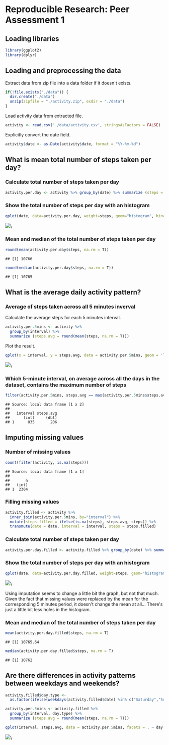 # Reproducible Research: Peer Assessment 1


## Loading libraries

```r
library(ggplot2)
library(dplyr)
```


## Loading and preprocessing the data

Extract data from zip file into a data folder if it doesn't exists.


```r
if(!file.exists("./data")) {
  dir.create("./data")
  unzip(zipfile = "./activity.zip", exdir = "./data")
}
```

Load activity data from extracted file.


```r
activity <- read.csv('./data/activity.csv', stringsAsFactors = FALSE)
```

Explicitly convert the date field.


```r
activity$date <- as.Date(activity$date, format = "%Y-%m-%d")
```


## What is mean total number of steps taken per day?


### Calculate total number of steps taken per day    


```r
activity.per.day <- activity %>% group_by(date) %>% summarize (steps = sum(steps))
```


### Show the total number of steps per day with an histogram


```r
qplot(date, data=activity.per.day, weight=steps, geom="histogram", binwidth=1)
```

![](PA1_template_files/figure-html/unnamed-chunk-6-1.png)\


### Mean and median of the total number of steps taken per day


```r
round(mean(activity.per.day$steps, na.rm = T))
```

```
## [1] 10766
```

```r
round(median(activity.per.day$steps, na.rm = T))
```

```
## [1] 10765
```

## What is the average daily activity pattern?

### Average of steps taken across all 5 minutes inverval

Calculate the average steps for each 5 minutes interval.


```r
activity.per.5mins <- activity %>% 
  group_by(interval) %>% 
  summarize (steps.avg = round(mean(steps, na.rm = T)))
```

Plot the result.


```r
qplot(x = interval, y = steps.avg, data = activity.per.5mins, geom = 'line')
```

![](PA1_template_files/figure-html/unnamed-chunk-9-1.png)\


### Which 5-minute interval, on average across all the days in the dataset, contains the maximum number of steps


```r
filter(activity.per.5mins, steps.avg == max(activity.per.5mins$steps.avg))
```

```
## Source: local data frame [1 x 2]
## 
##   interval steps.avg
##      (int)     (dbl)
## 1      835       206
```


## Imputing missing values

### Number of missing values


```r
count(filter(activity, is.na(steps)))
```

```
## Source: local data frame [1 x 1]
## 
##       n
##   (int)
## 1  2304
```


### Filling missing values


```r
activity.filled <- activity %>% 
  inner_join(activity.per.5mins, by="interval") %>%
  mutate(steps.filled = ifelse(is.na(steps), steps.avg, steps)) %>%
  transmute(date = date, interval = interval, steps = steps.filled)
```


### Calculate total number of steps taken per day    


```r
activity.per.day.filled <- activity.filled %>% group_by(date) %>% summarize (steps = sum(steps))
```


### Show the total number of steps per day with an histogram


```r
qplot(date, data=activity.per.day.filled, weight=steps, geom="histogram", binwidth=1)
```

![](PA1_template_files/figure-html/unnamed-chunk-14-1.png)\

Using imputation seems to change a little bit the graph, but not that much. Given the fact that missing values were replaced by the mean for the corresponding 5 minutes period, it doesn't change the mean at all... There's just a little bit less holes in the histogram.
 
### Mean and median of the total number of steps taken per day


```r
mean(activity.per.day.filled$steps, na.rm = T)
```

```
## [1] 10765.64
```

```r
median(activity.per.day.filled$steps, na.rm = T)
```

```
## [1] 10762
```


## Are there differences in activity patterns between weekdays and weekends?


```r
activity.filled$day.type <- 
  as.factor(ifelse(weekdays(activity.filled$date) %in% c("Saturday","Sunday"), 'weekend', 'weekday'))

activity.per.5mins <- activity.filled %>% 
  group_by(interval, day.type) %>% 
  summarize (steps.avg = round(mean(steps, na.rm = T)))

qplot(interval, steps.avg, data = activity.per.5mins, facets = . ~ day.type, geom='line')
```

![](PA1_template_files/figure-html/unnamed-chunk-16-1.png)\
